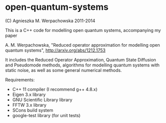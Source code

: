 open-quantum-systems
====================

(C) Agnieszka M. Werpachowska 2011-2014

This is a C++ code for modelling open quantum systems, accompanying my paper 

A. M. Werpachowska, "Reduced operator approximation for modelling open quantum systems", http://arxiv.org/abs/1212.1753

It includes the Reduced Operator Approximation, Quantum State Diffusion and Pseudomode methods, algorithms for modelling quantum systems with static noise, as well as some general numerical methods.

Requirements:
- C++ 11 compiler (I recommend g++ 4.8.x)
- Eigen 3.x library
- GNU Scientific Library library
- FFTW 3.x library
- SCons build system
- google-test library (for unit tests)
